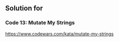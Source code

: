 ## Solution for []()


### Code 13: Mutate My Strings

https://www.codewars.com/kata/mutate-my-strings